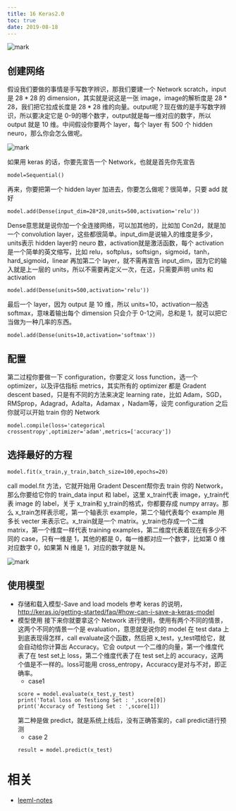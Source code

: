 ```yaml
---
title: 16 Keras2.0
toc: true
date: 2019-08-18
---
```

![mark](http://images.iterate.site/blog/image/20190818/F6BQwCJcTCHM.png?imageslim)
## 创建网络

假设我们要做的事情是手写数字辨识，那我们要建一个 Network scratch，input是 $28\ast 28$ 的 dimension，其实就是说这是一张 image，image的解析度是 $28\ast28$，我们把它拉成长度是 $28\ast 28$ 维的向量。output呢？现在做的是手写数字辨识，所以要决定它是 0-9的哪个数字，output就是每一维对应的数字，所以 output 就是 10 维。中间假设你要两个 layer，每个 layer 有 500 个 hidden neuro，那么你会怎么做呢。

![mark](http://images.iterate.site/blog/image/20190818/fo0D72qY1rCt.png?imageslim)

如果用 keras 的话，你要先宣告一个 Network，也就是首先你先宣告
```
model=Sequential()
```
再来，你要把第一个 hidden layer 加进去，你要怎么做呢？很简单，只要 add 就好
```
model.add(Dense(input_dim=28*28,units=500,activation='relu'))
```
Dense意思就是说你加一个全连接网络，可以加其他的，比如加 Con2d，就是加一个 convolution layer，这些都很简单。input_dim是说输入的维度是多少，units表示 hidden layer的 neuro 数，activation就是激活函数，每个 activation 是一个简单的英文缩写，比如 relu，softplus，softsign，sigmoid，tanh，hard_sigmoid，linear
再加第二个 layer，就不需再宣告 input_dim，因为它的输入就是上一层的 units，所以不需要再定义一次，在这，只需要声明 units 和 activation
```
model.add(Dense(units=500,activation='relu'))
```
最后一个 layer，因为 output 是 10 维，所以 units=10，activation一般选 softmax，意味着输出每个 dimension 只会介于 0-1之间，总和是 1，就可以把它当做为一种几率的东西。
```
model.add(Dense(units=10,activation='softmax'))
```
## 配置
第二过程你要做一下 configuration，你要定义 loss function，选一个 optimizer，以及评估指标 metrics，其实所有的 optimizer 都是 Gradent descent based，只是有不同的方法来决定 learning rate，比如 Adam，SGD，RMSprop，Adagrad，Adalta，Adamax ，Nadam等，设完 configuration 之后你就可以开始 train 你的 Network
```
model.compile(loss='categorical crossentropy',optimizer='adam',metrics=['accuracy'])
```

## 选择最好的方程
```
model.fit(x_train,y_train,batch_size=100,epochs=20)
```
call model.fit 方法，它就开始用 Gradent Descent帮你去 train 你的 Network，那么你要给它你的 train_data input 和 label，这里 x_train代表 image，y_train代表 image 的 label，关于 x_train和 y_train的格式，你都要存成 numpy array。那么 x_train怎样表示呢，第一个轴表示 example，第二个轴代表每个 example 用多长 vecter 来表示它。x_train就是一个 matrix。y_train也存成一个二维 matrix，第一个维度一样代表 training examples，第二维度代表着现在有多少不同的 case，只有一维是 1，其他的都是 0，每一维都对应一个数字，比如第 0 维对应数字 0，如果第 N 维是 1，对应的数字就是 N。


![mark](http://images.iterate.site/blog/image/20190818/Ts4t2MFfq5vm.png?imageslim)

## 使用模型

- 存储和载入模型-Save and load models
参考 keras 的说明，http://keras.io/getting-started/faq/#how-can-i-save-a-keras-model
- 模型使用
接下来你就要拿这个 Network 进行使用，使用有两个不同的情景，这两个不同的情景一个是 evaluation，意思就是说你的 model 在 test data 上到底表现得怎样，call evaluate这个函数，然后把 x_test，y_test喂给它，就会自动给你计算出 Accuracy。它会 output 一个二维的向量，第一个维度代表了在 test set上 loss，第二个维度代表了在 test set上的 accuracy，这两个值是不一样的。loss可能用 cross_entropy，Accuraccy是对与不对，即正确率。
	- case1
	```
	score = model.evaluate(x_test,y_test)
	print('Total loss on Testiong Set : ',score[0])
	print('Accuracy of Testiong Set : ',score[1])
	```
	第二种是做 predict，就是系统上线后，没有正确答案的，call predict进行预测
	- case 2
	```
	result = model.predict(x_test)
	```





# 相关

- [leeml-notes](https://github.com/datawhalechina/leeml-notes)
